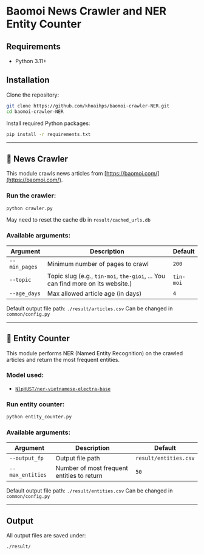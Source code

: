 # Baomoi News Crawler and NER Entity Counter

## Requirements

* Python 3.11+

## Installation
Clone the repository:
```bash
git clone https://github.com/khoaihps/baomoi-crawler-NER.git
cd baomoi-crawler-NER
```

Install required Python packages:

```bash
pip install -r requirements.txt
```

---

## 📌 News Crawler

This module crawls news articles from [https://baomoi.com/](https://baomoi.com/).

### Run the crawler:

```bash
python crawler.py
```

May need to reset the cache db in `result/cached_urls.db`

### Available arguments:

| Argument      | Description                                                                     | Default |
| ------------- |---------------------------------------------------------------------------------|--------|
| `--min_pages` | Minimum number of pages to crawl                                                | `200`   |
| `--topic`     | Topic slug (e.g., `tin-moi`, `the-gioi`, ... You can find more on its website.) | `tin-moi` |
| `--age_days`  | Max allowed article age (in days)                                               | `4`     |

Default output file path: `./result/articles.csv`
Can be changed in `common/config.py`


---

## 📌 Entity Counter

This module performs NER (Named Entity Recognition) on the crawled articles and return the most frequent entities.

### Model used:

* [`NlpHUST/ner-vietnamese-electra-base`](https://huggingface.co/NlpHUST/ner-vietnamese-electra-base)

### Run entity counter:

```bash
python entity_counter.py
```

### Available arguments:

| Argument         | Description                                | Default               |
| ---------------- | ------------------------------------------ |-----------------------|
| `--output_fp`    | Output file path                           | `result/entities.csv` |
| `--max_entities` | Number of most frequent entities to return | `50`                  |

Default output file path: `./result/entities.csv`
Can be changed in `common/config.py`


---

## Output

All output files are saved under:

```
./result/
```
